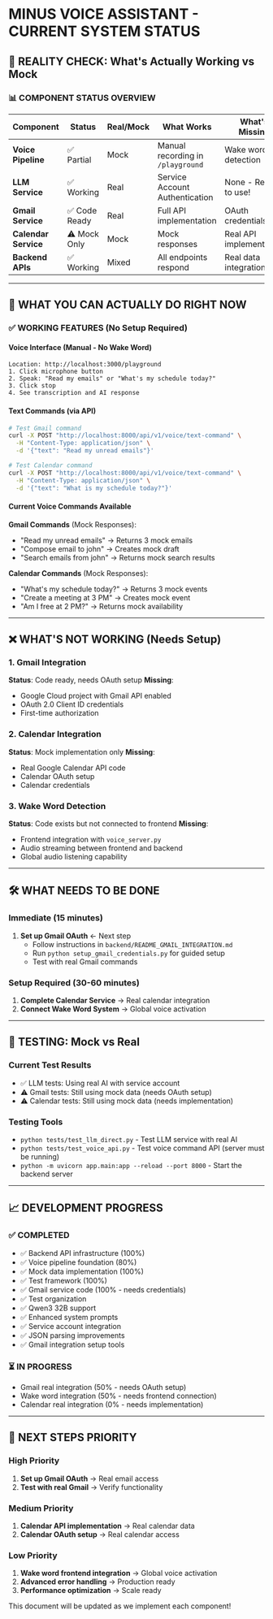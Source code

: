 # MINUS VOICE ASSISTANT - CURRENT SYSTEM STATUS

## 🎯 **REALITY CHECK: What's Actually Working vs Mock**

### **📊 COMPONENT STATUS OVERVIEW**

| Component | Status | Real/Mock | What Works | What's Missing |
|-----------|---------|-----------|------------|----------------|
| **Voice Pipeline** | ✅ Partial | Mock | Manual recording in `/playground` | Wake word detection |
| **LLM Service** | ✅ Working | Real | Service Account Authentication | None - Ready to use! |
| **Gmail Service** | ✅ Code Ready | Real | Full API implementation | OAuth credentials |
| **Calendar Service** | ⚠️ Mock Only | Mock | Mock responses | Real API implementation |
| **Backend APIs** | ✅ Working | Mixed | All endpoints respond | Real data integration |

---

## 🔧 **WHAT YOU CAN ACTUALLY DO RIGHT NOW**

### **✅ WORKING FEATURES (No Setup Required)**

#### **Voice Interface** (Manual - No Wake Word)
```
Location: http://localhost:3000/playground
1. Click microphone button
2. Speak: "Read my emails" or "What's my schedule today?"
3. Click stop
4. See transcription and AI response
```

#### **Text Commands** (via API)
```bash
# Test Gmail command
curl -X POST "http://localhost:8000/api/v1/voice/text-command" \
  -H "Content-Type: application/json" \
  -d '{"text": "Read my unread emails"}'

# Test Calendar command  
curl -X POST "http://localhost:8000/api/v1/voice/text-command" \
  -H "Content-Type: application/json" \
  -d '{"text": "What is my schedule today?"}'
```

#### **Current Voice Commands Available**
**Gmail Commands** (Mock Responses):
- "Read my unread emails" → Returns 3 mock emails
- "Compose email to john" → Creates mock draft
- "Search emails from john" → Returns mock search results

**Calendar Commands** (Mock Responses):
- "What's my schedule today?" → Returns 3 mock events
- "Create a meeting at 3 PM" → Creates mock event
- "Am I free at 2 PM?" → Returns mock availability

---

## ❌ **WHAT'S NOT WORKING (Needs Setup)**

### **1. Gmail Integration**
**Status**: Code ready, needs OAuth setup
**Missing**:
- Google Cloud project with Gmail API enabled
- OAuth 2.0 Client ID credentials
- First-time authorization

### **2. Calendar Integration**  
**Status**: Mock implementation only
**Missing**:
- Real Google Calendar API code
- Calendar OAuth setup
- Calendar credentials

### **3. Wake Word Detection**
**Status**: Code exists but not connected to frontend
**Missing**:
- Frontend integration with `voice_server.py`
- Audio streaming between frontend and backend
- Global audio listening capability

---

## 🛠️ **WHAT NEEDS TO BE DONE**

### **Immediate (15 minutes)**
1. **Set up Gmail OAuth** ← Next step
   - Follow instructions in `backend/README_GMAIL_INTEGRATION.md`
   - Run `python setup_gmail_credentials.py` for guided setup
   - Test with real Gmail commands

### **Setup Required (30-60 minutes)**
1. **Complete Calendar Service** → Real calendar integration
2. **Connect Wake Word System** → Global voice activation

---

## 🧪 **TESTING: Mock vs Real**

### **Current Test Results** 
- ✅ LLM tests: Using real AI with service account
- ⚠️ Gmail tests: Still using mock data (needs OAuth setup)
- ⚠️ Calendar tests: Still using mock data (needs implementation)

### **Testing Tools**
- `python tests/test_llm_direct.py` - Test LLM service with real AI
- `python tests/test_voice_api.py` - Test voice command API (server must be running)
- `python -m uvicorn app.main:app --reload --port 8000` - Start the backend server

---

## 📈 **DEVELOPMENT PROGRESS**

### **✅ COMPLETED**
- ✅ Backend API infrastructure (100%)
- ✅ Voice pipeline foundation (80%)
- ✅ Mock data implementation (100%)
- ✅ Test framework (100%)
- ✅ Gmail service code (100% - needs credentials)
- ✅ Test organization
- ✅ Qwen3 32B support
- ✅ Enhanced system prompts
- ✅ Service account integration
- ✅ JSON parsing improvements
- ✅ Gmail integration setup tools

### **⏳ IN PROGRESS**
- Gmail real integration (50% - needs OAuth setup)
- Wake word integration (50% - needs frontend connection)
- Calendar real integration (0% - needs implementation)

---

## 🎯 **NEXT STEPS PRIORITY**

### **High Priority**
1. **Set up Gmail OAuth** → Real email access
2. **Test with real Gmail** → Verify functionality

### **Medium Priority**  
1. **Calendar API implementation** → Real calendar data
2. **Calendar OAuth setup** → Real calendar access

### **Low Priority**
1. **Wake word frontend integration** → Global voice activation
2. **Advanced error handling** → Production ready
3. **Performance optimization** → Scale ready

This document will be updated as we implement each component! 